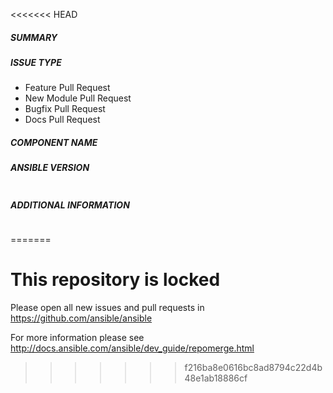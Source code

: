 <<<<<<< HEAD
##### SUMMARY
<!--- Describe the change, including rationale and design decisions -->

<!---
If you are fixing an existing issue, please include "Fixes #nnn" in your
commit message and your description; but you should still explain what
the change does.
-->

##### ISSUE TYPE
<!--- Pick one below and delete the rest: -->
 - Feature Pull Request
 - New Module Pull Request
 - Bugfix Pull Request
 - Docs Pull Request

##### COMPONENT NAME
<!--- Name of the module, plugin, module or task -->

##### ANSIBLE VERSION
<!--- Paste verbatim output from "ansible --version" between quotes below -->
```

```


##### ADDITIONAL INFORMATION
<!---
Include additional information to help people understand the change here.
For bugs that don't have a linked bug report, a step-by-step reproduction
of the problem is helpful.
  -->

<!--- Paste verbatim command output below, e.g. before and after your change -->
```

```
=======
# This repository is locked

Please open all new issues and pull requests in https://github.com/ansible/ansible

For more information please see http://docs.ansible.com/ansible/dev_guide/repomerge.html
>>>>>>> f216ba8e0616bc8ad8794c22d4b48e1ab18886cf
